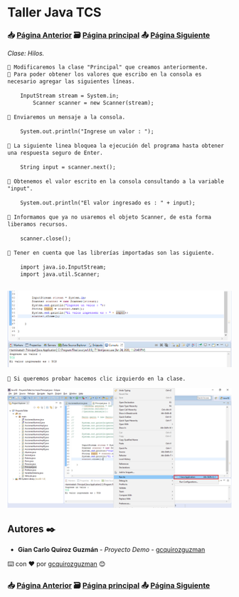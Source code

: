 # Taller Java TCS
### 📥 [Página Anterior](https://github.com/gcquirozguzman/java-tcs-202001/tree/ICLC100001) 🗃️ [Página principal](https://github.com/gcquirozguzman/java-tcs-202001) 📤 [Página Siguiente](https://github.com/gcquirozguzman/java-tcs-202001/tree/JOP0100001)

_Clase: Hilos._

```
📢 Modificaremos la clase "Principal" que creamos anteriormente.
📢 Para poder obtener los valores que escribo en la consola es necesario agregar las siguientes líneas.
    
    InputStream stream = System.in;
		Scanner scanner = new Scanner(stream);
    
📢 Enviaremos un mensaje a la consola.

    System.out.println("Ingrese un valor : ");

📢 La siguiente linea bloquea la ejecución del programa hasta obtener una respuesta seguro de Enter.
    
    String input = scanner.next();

📢 Obtenemos el valor escrito en la consola consultando a la variable "input".

    System.out.println("El valor ingresado es : " + input);
    
📢 Informamos que ya no usaremos el objeto Scanner, de esta forma liberamos recursos.

    scanner.close();

📢 Tener en cuenta que las librerías importadas son las siguiente.

    import java.io.InputStream;
    import java.util.Scanner;
    
```

![Error: imagen no ha sido cargada](https://github.com/gcquirozguzman/java-tcs-202001/blob/master/imagenes/ICLC100001_1.png)

```
📢 Si queremos probar hacemos clic izquierdo en la clase.
```

![Error: imagen no ha sido cargada](https://github.com/gcquirozguzman/java-tcs-202001/blob/master/imagenes/ICLC100001_2.png)

## Autores ✒️

* **Gian Carlo Quiroz Guzmán** - *Proyecto Demo* - [gcquirozguzman](https://github.com/gcquirozguzman)

⌨️ con ❤️ por [gcquirozguzman](https://github.com/gcquirozguzman) 😊

### 📥 [Página Anterior](https://github.com/gcquirozguzman/java-tcs-202001/tree/ICLC100001) 🗃️ [Página principal](https://github.com/gcquirozguzman/java-tcs-202001) 📤 [Página Siguiente](https://github.com/gcquirozguzman/java-tcs-202001/tree/JOP0100001)
